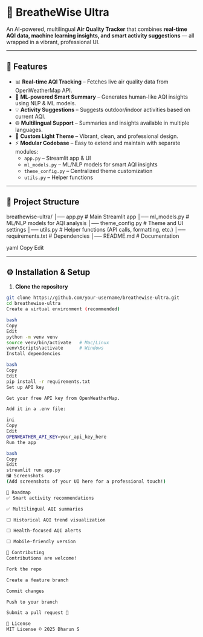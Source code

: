 # 🌿 BreatheWise Ultra  

An AI-powered, multilingual **Air Quality Tracker** that combines **real-time AQI data, machine learning insights, and smart activity suggestions** — all wrapped in a vibrant, professional UI.  

---

## 🚀 Features  
- 📊 **Real-time AQI Tracking** – Fetches live air quality data from OpenWeatherMap API.  
- 🤖 **ML-powered Smart Summary** – Generates human-like AQI insights using NLP & ML models.  
- 💡 **Activity Suggestions** – Suggests outdoor/indoor activities based on current AQI.  
- 🌐 **Multilingual Support** – Summaries and insights available in multiple languages.  
- 🎨 **Custom Light Theme** – Vibrant, clean, and professional design.  
- ⚡ **Modular Codebase** – Easy to extend and maintain with separate modules:  
  - `app.py` – Streamlit app & UI  
  - `ml_models.py` – ML/NLP models for smart AQI insights  
  - `theme_config.py` – Centralized theme customization  
  - `utils.py` – Helper functions  

---

## 📂 Project Structure  
breathewise-ultra/
│── app.py # Main Streamlit app
│── ml_models.py # ML/NLP models for AQI analysis
│── theme_config.py # Theme and UI settings
│── utils.py # Helper functions (API calls, formatting, etc.)
│── requirements.txt # Dependencies
│── README.md # Documentation

yaml
Copy
Edit

---

## ⚙️ Installation & Setup  

1. **Clone the repository**  
```bash
git clone https://github.com/your-username/breathewise-ultra.git
cd breathewise-ultra
Create a virtual environment (recommended)

bash
Copy
Edit
python -m venv venv
source venv/bin/activate   # Mac/Linux
venv\Scripts\activate      # Windows
Install dependencies

bash
Copy
Edit
pip install -r requirements.txt
Set up API key

Get your free API key from OpenWeatherMap.

Add it in a .env file:

ini
Copy
Edit
OPENWEATHER_API_KEY=your_api_key_here
Run the app

bash
Copy
Edit
streamlit run app.py
🖼️ Screenshots
(Add screenshots of your UI here for a professional touch!)

🔮 Roadmap
✅ Smart activity recommendations

✅ Multilingual AQI summaries

⬜️ Historical AQI trend visualization

⬜️ Health-focused AQI alerts

⬜️ Mobile-friendly version

🤝 Contributing
Contributions are welcome!

Fork the repo

Create a feature branch

Commit changes

Push to your branch

Submit a pull request 🚀

📜 License
MIT License © 2025 Dharun S
